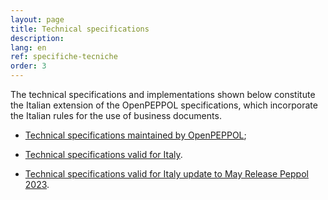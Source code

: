 ```yaml
---
layout: page
title: Technical specifications
description:
lang: en
ref: specifiche-tecniche
order: 3
---
```


The technical specifications and implementations shown below constitute the Italian extension of the OpenPEPPOL specifications, which incorporate the Italian rules for the use of business documents.

- <a aria-label="Peppol.eu - Technical specifications maintained by OpenPEPPOL - External link" title="External link" href="https://peppol.org/library/?technical-documentation" target="_blank">Technical specifications maintained by OpenPEPPOL</a>;

- <a aria-label="Technical specifications valid for Italy" title="Technical specifications valid for Italy" href="https://peppol-docs.agid.gov.it/docs/my_index-ENG.jsp" target="_blank">Technical specifications valid for Italy</a>.

- <a aria-label="Technical specifications valid for Italy update to May Release Peppol 2023" title="Technical specifications valid for Italy update to May Release Peppol 2023" href="https://peppol-docs.agid.gov.it/docs/my_index-ENG.jsp" target="_blank">Technical specifications valid for Italy update to May Release Peppol 2023</a>.
